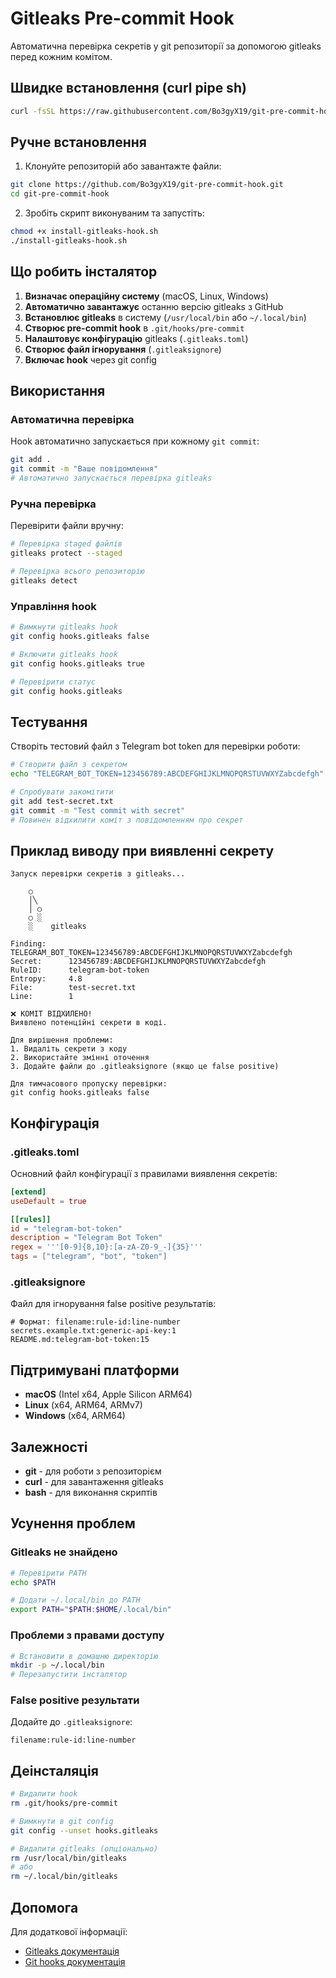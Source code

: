 # Gitleaks Pre-commit Hook

Автоматична перевірка секретів у git репозиторії за допомогою gitleaks перед кожним комітом.

## Швидке встановлення (curl pipe sh)

```bash
curl -fsSL https://raw.githubusercontent.com/Bo3gyX19/git-pre-commit-hook/main/install-gitleaks-hook.sh | bash
```

## Ручне встановлення

1. Клонуйте репозиторій або завантажте файли:
```bash
git clone https://github.com/Bo3gyX19/git-pre-commit-hook.git
cd git-pre-commit-hook
```

2. Зробіть скрипт виконуваним та запустіть:
```bash
chmod +x install-gitleaks-hook.sh
./install-gitleaks-hook.sh
```

## Що робить інсталятор

1. **Визначає операційну систему** (macOS, Linux, Windows)
2. **Автоматично завантажує** останню версію gitleaks з GitHub
3. **Встановлює gitleaks** в систему (`/usr/local/bin` або `~/.local/bin`)
4. **Створює pre-commit hook** в `.git/hooks/pre-commit`
5. **Налаштовує конфігурацію** gitleaks (`.gitleaks.toml`)
6. **Створює файл ігнорування** (`.gitleaksignore`)
7. **Включає hook** через git config

## Використання

### Автоматична перевірка
Hook автоматично запускається при кожному `git commit`:

```bash
git add .
git commit -m "Ваше повідомлення"
# Автоматично запускається перевірка gitleaks
```

### Ручна перевірка
Перевірити файли вручну:

```bash
# Перевірка staged файлів
gitleaks protect --staged

# Перевірка всього репозиторію
gitleaks detect
```

### Управління hook

```bash
# Вимкнути gitleaks hook
git config hooks.gitleaks false

# Включити gitleaks hook
git config hooks.gitleaks true

# Перевірити статус
git config hooks.gitleaks
```

## Тестування

Створіть тестовий файл з Telegram bot token для перевірки роботи:

```bash
# Створити файл з секретом
echo "TELEGRAM_BOT_TOKEN=123456789:ABCDEFGHIJKLMNOPQRSTUVWXYZabcdefgh" > test-secret.txt

# Спробувати закомітити
git add test-secret.txt
git commit -m "Test commit with secret"
# Повинен відхилити коміт з повідомленням про секрет
```

## Приклад виводу при виявленні секрету

```
Запуск перевірки секретів з gitleaks...

    ○
    │╲
    │ ○
    ○ ░
    ░    gitleaks

Finding:     TELEGRAM_BOT_TOKEN=123456789:ABCDEFGHIJKLMNOPQRSTUVWXYZabcdefgh
Secret:      123456789:ABCDEFGHIJKLMNOPQRSTUVWXYZabcdefgh
RuleID:      telegram-bot-token
Entropy:     4.8
File:        test-secret.txt
Line:        1

❌ КОМІТ ВІДХИЛЕНО!
Виявлено потенційні секрети в коді.

Для вирішення проблеми:
1. Видаліть секрети з коду
2. Використайте змінні оточення
3. Додайте файли до .gitleaksignore (якщо це false positive)

Для тимчасового пропуску перевірки:
git config hooks.gitleaks false
```

## Конфігурація

### .gitleaks.toml
Основний файл конфігурації з правилами виявлення секретів:

```toml
[extend]
useDefault = true

[[rules]]
id = "telegram-bot-token"
description = "Telegram Bot Token"
regex = '''[0-9]{8,10}:[a-zA-Z0-9_-]{35}'''
tags = ["telegram", "bot", "token"]
```

### .gitleaksignore
Файл для ігнорування false positive результатів:

```
# Формат: filename:rule-id:line-number
secrets.example.txt:generic-api-key:1
README.md:telegram-bot-token:15
```

## Підтримувані платформи

- **macOS** (Intel x64, Apple Silicon ARM64)
- **Linux** (x64, ARM64, ARMv7)
- **Windows** (x64, ARM64)

## Залежності

- **git** - для роботи з репозиторієм
- **curl** - для завантаження gitleaks
- **bash** - для виконання скриптів

## Усунення проблем

### Gitleaks не знайдено
```bash
# Перевірити PATH
echo $PATH

# Додати ~/.local/bin до PATH
export PATH="$PATH:$HOME/.local/bin"
```

### Проблеми з правами доступу
```bash
# Встановити в домашню директорію
mkdir -p ~/.local/bin
# Перезапустити інсталятор
```

### False positive результати
Додайте до `.gitleaksignore`:
```
filename:rule-id:line-number
```

## Деінсталяція

```bash
# Видалити hook
rm .git/hooks/pre-commit

# Вимкнути в git config
git config --unset hooks.gitleaks

# Видалити gitleaks (опціонально)
rm /usr/local/bin/gitleaks
# або
rm ~/.local/bin/gitleaks
```

## Допомога

Для додаткової інформації:
- [Gitleaks документація](https://github.com/gitleaks/gitleaks)
- [Git hooks документація](https://git-scm.com/book/en/v2/Customizing-Git-Git-Hooks)
